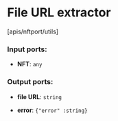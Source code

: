 # File URL extractor

[apis/nftport/utils]

### Input ports:

* __NFT__: `any`


### Output ports:

* __file URL__: `string`


* __error__: `{"error" :string}`


